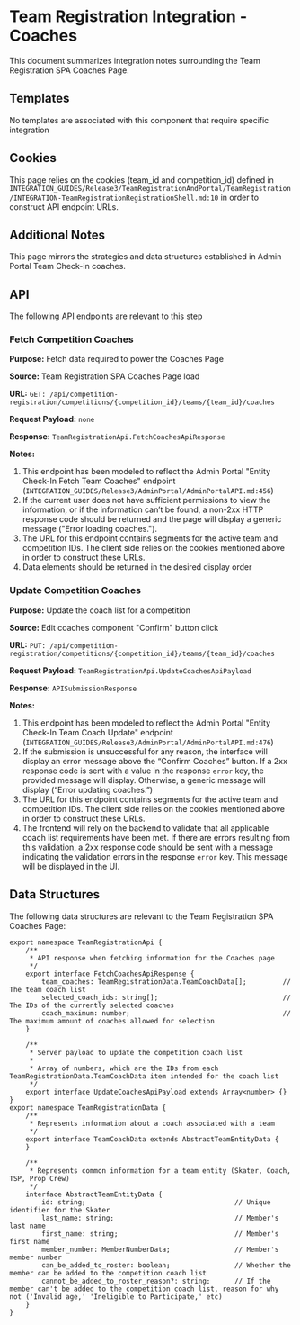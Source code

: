 # Team Registration Integration - Coaches
This document summarizes integration notes surrounding the Team Registration SPA Coaches Page.

## Templates
No templates are associated with this component that require specific integration

## Cookies
This page relies on the cookies (team_id and competition_id) defined in `INTEGRATION_GUIDES/Release3/TeamRegistrationAndPortal/TeamRegistration/INTEGRATION-TeamRegistrationRegistrationShell.md:10` in
order to construct API endpoint URLs.

## Additional Notes
This page mirrors the strategies and data structures established in Admin Portal Team Check-in coaches.

## API
The following API endpoints are relevant to this step

### Fetch Competition Coaches

**Purpose:** Fetch data required to power the Coaches Page

**Source:** Team Registration SPA Coaches Page load

**URL:** `GET: /api/competition-registration/competitions/{competition_id}/teams/{team_id}/coaches`

**Request Payload:** `none`

**Response:** `TeamRegistrationApi.FetchCoachesApiResponse`

**Notes:**
1. This endpoint has been modeled to reflect the Admin Portal "Entity Check-In Fetch Team Coaches" endpoint (`INTEGRATION_GUIDES/Release3/AdminPortal/AdminPortalAPI.md:456`)
1. If the current user does not have sufficient permissions to view the information, or if the information can’t be found, a non-2xx HTTP response code should be returned and the page will display a generic message ("Error loading coaches.").
1. The URL for this endpoint contains segments for the active team and competition IDs.  The client side relies on the cookies
mentioned above in order to construct these URLs.
1. Data elements should be returned in the desired display order

### Update Competition Coaches

**Purpose:** Update the coach list for a competition

**Source:** Edit coaches component "Confirm" button click

**URL:** `PUT: /api/competition-registration/competitions/{competition_id}/teams/{team_id}/coaches`

**Request Payload:** `TeamRegistrationApi.UpdateCoachesApiPayload`

**Response:** `APISubmissionResponse`

**Notes:**
1. This endpoint has been modeled to reflect the Admin Portal "Entity Check-In Team Coach Update" endpoint (`INTEGRATION_GUIDES/Release3/AdminPortal/AdminPortalAPI.md:476`)
1. If the submission is unsuccessful for any reason, the interface will display an error message above the “Confirm Coaches” button. If a 2xx response code is sent with a value in the response `error` key, the provided message will display. Otherwise, a generic message will display (“Error updating coaches.”)
1. The URL for this endpoint contains segments for the active team and competition IDs.  The client side relies on the cookies
mentioned above in order to construct these URLs.
1. The frontend will rely on the backend to validate that all applicable coach list requirements have been met. If there are errors resulting from this validation, a 2xx response code should be sent with a message indicating the validation errors in the response `error` key. This message will be displayed in the UI.

## Data Structures
The following data structures are relevant to the Team Registration SPA Coaches Page:

```
export namespace TeamRegistrationApi {
    /**
     * API response when fetching information for the Coaches page
     */
    export interface FetchCoachesApiResponse {
        team_coaches: TeamRegistrationData.TeamCoachData[];         // The team coach list
        selected_coach_ids: string[];                               // The IDs of the currently selected coaches
        coach_maximum: number;                                      // The maximum amount of coaches allowed for selection
    }

    /**
     * Server payload to update the competition coach list
     *
     * Array of numbers, which are the IDs from each TeamRegistrationData.TeamCoachData item intended for the coach list
     */
    export interface UpdateCoachesApiPayload extends Array<number> {}
}
export namespace TeamRegistrationData {
    /**
     * Represents information about a coach associated with a team
     */
    export interface TeamCoachData extends AbstractTeamEntityData {
    }

    /**
     * Represents common information for a team entity (Skater, Coach, TSP, Prop Crew)
     */
    interface AbstractTeamEntityData {
        id: string;                                     // Unique identifier for the Skater
        last_name: string;                              // Member's last name
        first_name: string;                             // Member's first name
        member_number: MemberNumberData;                // Member's member number
        can_be_added_to_roster: boolean;                // Whether the member can be added to the competition coach list
        cannot_be_added_to_roster_reason?: string;      // If the member can't be added to the competition coach list, reason for why not ('Invalid age,' 'Ineligible to Participate,' etc)
    }
}
```
